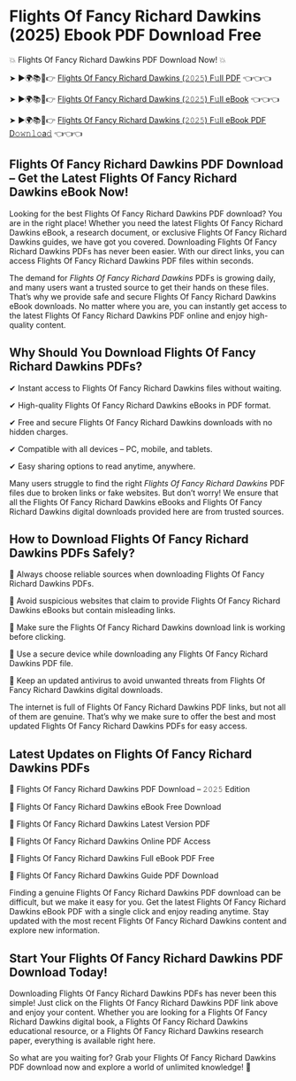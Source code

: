 # Flights Of Fancy Richard Dawkins (2025) Ebook PDF Download Free

💥 Flights Of Fancy Richard Dawkins PDF Download Now! 💥

➤ ►🌍📚📱👉 [Flights Of Fancy Richard Dawkins (𝟸𝟶𝟸𝟻) F𝚞ll PDF](https://getpdf.xyz/flights-of-fancy-richard-dawkins) 👈👈👈


➤ ►🌍📚📱👉 [Flights Of Fancy Richard Dawkins (𝟸𝟶𝟸𝟻) F𝚞ll eBook](https://getpdf.xyz/flights-of-fancy-richard-dawkins) 👈👈👈


➤ ►🌍📚📱👉 [Flights Of Fancy Richard Dawkins (𝟸𝟶𝟸𝟻) F𝚞ll eBook PDF D𝚘𝚠𝚗𝚕𝚘a𝚍](https://getpdf.xyz/flights-of-fancy-richard-dawkins) 👈👈👈


## Flights Of Fancy Richard Dawkins PDF Download – Get the Latest Flights Of Fancy Richard Dawkins eBook Now!

Looking for the best Flights Of Fancy Richard Dawkins PDF download? You are in the right place! Whether you need the latest Flights Of Fancy Richard Dawkins eBook, a research document, or exclusive Flights Of Fancy Richard Dawkins guides, we have got you covered. Downloading Flights Of Fancy Richard Dawkins PDFs has never been easier. With our direct links, you can access Flights Of Fancy Richard Dawkins PDF files within seconds.

The demand for *Flights Of Fancy Richard Dawkins* PDFs is growing daily, and many users want a trusted source to get their hands on these files. That’s why we provide safe and secure Flights Of Fancy Richard Dawkins eBook downloads. No matter where you are, you can instantly get access to the latest Flights Of Fancy Richard Dawkins PDF online and enjoy high-quality content.

## Why Should You Download Flights Of Fancy Richard Dawkins PDFs?

✔ Instant access to Flights Of Fancy Richard Dawkins files without waiting.

✔ High-quality Flights Of Fancy Richard Dawkins eBooks in PDF format.

✔ Free and secure Flights Of Fancy Richard Dawkins downloads with no hidden charges.

✔ Compatible with all devices – PC, mobile, and tablets.

✔ Easy sharing options to read anytime, anywhere.

Many users struggle to find the right *Flights Of Fancy Richard Dawkins* PDF files due to broken links or fake websites. But don’t worry! We ensure that all the Flights Of Fancy Richard Dawkins eBooks and Flights Of Fancy Richard Dawkins digital downloads provided here are from trusted sources.

## How to Download Flights Of Fancy Richard Dawkins PDFs Safely?

📌 Always choose reliable sources when downloading Flights Of Fancy Richard Dawkins PDFs.

📌 Avoid suspicious websites that claim to provide Flights Of Fancy Richard Dawkins eBooks but contain misleading links.

📌 Make sure the Flights Of Fancy Richard Dawkins download link is working before clicking.

📌 Use a secure device while downloading any Flights Of Fancy Richard Dawkins PDF file.

📌 Keep an updated antivirus to avoid unwanted threats from Flights Of Fancy Richard Dawkins digital downloads.

The internet is full of Flights Of Fancy Richard Dawkins PDF links, but not all of them are genuine. That’s why we make sure to offer the best and most updated Flights Of Fancy Richard Dawkins PDFs for easy access.

## Latest Updates on Flights Of Fancy Richard Dawkins PDFs

🔹 Flights Of Fancy Richard Dawkins PDF Download – 𝟸𝟶𝟸𝟻 Edition

🔹 Flights Of Fancy Richard Dawkins eBook Free Download

🔹 Flights Of Fancy Richard Dawkins Latest Version PDF

🔹 Flights Of Fancy Richard Dawkins Online PDF Access

🔹 Flights Of Fancy Richard Dawkins Full eBook PDF Free

🔹 Flights Of Fancy Richard Dawkins Guide PDF Download

Finding a genuine Flights Of Fancy Richard Dawkins PDF download can be difficult, but we make it easy for you. Get the latest Flights Of Fancy Richard Dawkins eBook PDF with a single click and enjoy reading anytime. Stay updated with the most recent Flights Of Fancy Richard Dawkins content and explore new information.

## Start Your Flights Of Fancy Richard Dawkins PDF Download Today!

Downloading Flights Of Fancy Richard Dawkins PDFs has never been this simple! Just click on the Flights Of Fancy Richard Dawkins PDF link above and enjoy your content. Whether you are looking for a Flights Of Fancy Richard Dawkins digital book, a Flights Of Fancy Richard Dawkins educational resource, or a Flights Of Fancy Richard Dawkins research paper, everything is available right here.

So what are you waiting for? Grab your Flights Of Fancy Richard Dawkins PDF download now and explore a world of unlimited knowledge! 🚀